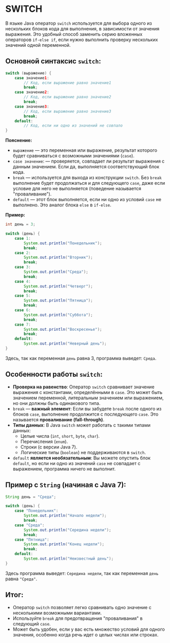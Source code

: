 # SWITCH

В языке Java оператор `switch` используется для выбора одного из нескольких блоков кода для выполнения, 
в зависимости от значения выражения. Это удобный способ заменить серию вложенных операторов `if-else if`, 
если нужно выполнить проверку нескольких значений одной переменной.

## Основной синтаксис `switch`:
```Java
switch (выражение) {
    case значение1:
        // Код, если выражение равно значение1
        break;
    case значение2:
        // Код, если выражение равно значение2
        break;
    case значение3:
        // Код, если выражение равно значение3
        break;
    default:
        // Код, если ни одно из значений не совпало
}
```
**Пояснение:**
+ `выражение` — это переменная или выражение, результат которого будет сравниваться с возможными значениями (`case`).
+ `case значение`: — проверяется, совпадает ли результат выражения с данным значением. Если да, выполняется соответствующий блок кода.
+ `break` — используется для выхода из конструкции `switch`. Без `break` выполнение будет продолжаться и для следующего `case`, даже если условие для него не выполняется (поведение называется "проваливание").
+ `default` — этот блок выполняется, если ни одно из условий `case` не выполнено. Это аналог блока `else` в `if-else`.

**Пример:**
```java
int день = 3;

switch (день) {
    case 1:
        System.out.println("Понедельник");
        break;
    case 2:
        System.out.println("Вторник");
        break;
    case 3:
        System.out.println("Среда");
        break;
    case 4:
        System.out.println("Четверг");
        break;
    case 5:
        System.out.println("Пятница");
        break;
    case 6:
        System.out.println("Суббота");
        break;
    case 7:
        System.out.println("Воскресенье");
        break;
    default:
        System.out.println("Неверный день");
}
```
Здесь, так как переменная `день` равна 3, программа выведет: `Среда`.

## Особенности работы `switch`:
+ **Проверка на равенство**: Оператор `switch` сравнивает значение выражения с константами, определёнными в `case`. Это может быть значением переменной, литеральным значением или выражением, но они должны быть одинакового типа.
+ `break` — **важный элемент**: Если вы забудете `break` после одного из блоков `case`, выполнение продолжится с последующего `case`. Это называется **проваливание (fall-through)**.
+ **Типы данных**: В Java `switch` может работать с такими типами данных:
  + Целые числа (`int`, `short`, `byte`, `char`).
  + Перечисления (`enum`).
  + Строки (с версии Java 7).
  + Логические типы (`boolean`) не поддерживаются в `switch`.
+ `default` **является необязательным**: Вы можете опустить блок `default`, но если ни одно из значений `case` не совпадает с выражением, программа ничего не выполнит.

## Пример с `String` (начиная с Java 7):
```java
String день = "Среда";

switch (день) {
    case "Понедельник":
        System.out.println("Начало недели");
        break;
    case "Среда":
        System.out.println("Середина недели");
        break;
    case "Пятница":
        System.out.println("Конец недели");
        break;
    default:
        System.out.println("Неизвестный день");
}
```
Здесь программа выведет: `Середина недели`, так как переменная `день` равна `"Среда"`.

## Итог:
+ Оператор `switch` позволяет легко сравнивать одно значение с несколькими возможными вариантами.
+ Используйте `break` для предотвращения "проваливания" в следующий `case`.
+ Может быть удобен, если у вас есть множество условий для одного значения, особенно когда речь идет о целых числах или строках.
